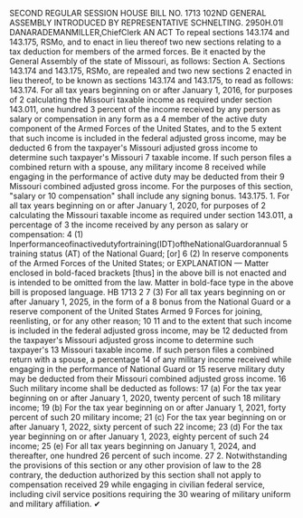 SECOND REGULAR SESSION
HOUSE BILL NO. 1713
102ND GENERAL ASSEMBLY
INTRODUCED BY REPRESENTATIVE SCHNELTING.
2950H.01I DANARADEMANMILLER,ChiefClerk
AN ACT
To repeal sections 143.174 and 143.175, RSMo, and to enact in lieu thereof two new sections
relating to a tax deduction for members of the armed forces.
Be it enacted by the General Assembly of the state of Missouri, as follows:
Section A. Sections 143.174 and 143.175, RSMo, are repealed and two new sections
2 enacted in lieu thereof, to be known as sections 143.174 and 143.175, to read as follows:
143.174. For all tax years beginning on or after January 1, 2016, for purposes of
2 calculating the Missouri taxable income as required under section 143.011, one hundred
3 percent of the income received by any person as salary or compensation in any form as a
4 member of the active duty component of the Armed Forces of the United States, and to the
5 extent that such income is included in the federal adjusted gross income, may be deducted
6 from the taxpayer's Missouri adjusted gross income to determine such taxpayer's Missouri
7 taxable income. If such person files a combined return with a spouse, any military income
8 received while engaging in the performance of active duty may be deducted from their
9 Missouri combined adjusted gross income. For the purposes of this section, "salary or
10 compensation" shall include any signing bonus.
143.175. 1. For all tax years beginning on or after January 1, 2020, for purposes of
2 calculating the Missouri taxable income as required under section 143.011, a percentage of
3 the income received by any person as salary or compensation:
4 (1) Inperformanceofinactivedutyfortraining(IDT)oftheNationalGuardorannual
5 training status (AT) of the National Guard; [or]
6 (2) In reserve components of the Armed Forces of the United States; or
EXPLANATION — Matter enclosed in bold-faced brackets [thus] in the above bill is not enacted and is
intended to be omitted from the law. Matter in bold-face type in the above bill is proposed language.
HB 1713 2
7 (3) For all tax years beginning on or after January 1, 2025, in the form of a
8 bonus from the National Guard or a reserve component of the United States Armed
9 Forces for joining, reenlisting, or for any other reason;
10
11 and to the extent that such income is included in the federal adjusted gross income, may be
12 deducted from the taxpayer's Missouri adjusted gross income to determine such taxpayer's
13 Missouri taxable income. If such person files a combined return with a spouse, a percentage
14 of any military income received while engaging in the performance of National Guard or
15 reserve military duty may be deducted from their Missouri combined adjusted gross income.
16 Such military income shall be deducted as follows:
17 (a) For the tax year beginning on or after January 1, 2020, twenty percent of such
18 military income;
19 (b) For the tax year beginning on or after January 1, 2021, forty percent of such
20 military income;
21 (c) For the tax year beginning on or after January 1, 2022, sixty percent of such
22 income;
23 (d) For the tax year beginning on or after January 1, 2023, eighty percent of such
24 income;
25 (e) For all tax years beginning on January 1, 2024, and thereafter, one hundred
26 percent of such income.
27 2. Notwithstanding the provisions of this section or any other provision of law to the
28 contrary, the deduction authorized by this section shall not apply to compensation received
29 while engaging in civilian federal service, including civil service positions requiring the
30 wearing of military uniform and military affiliation.
✔